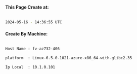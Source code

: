 
   
#### This Page Create at:

```bash

2024-05-16 - 14:36:55 UTC

```

#### Create By Machine:

```bash

Host Name : fv-az732-406

platform  : Linux-6.5.0-1021-azure-x86_64-with-glibc2.35

Ip Local  : 10.1.0.101

```

